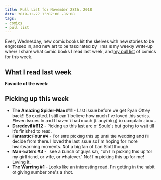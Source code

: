 ```yaml
---
title: Pull List for November 28th, 2018
date: 2018-11-27 13:07:00 -06:00
tags:
- comics
- pull list
---
```


Every Wednesday, new comic books hit the shelves with new stories to be engrossed in, and new art to be fascinated by. This is my weekly write-up where I share what comic books I read last week, and [my pull list](/topics/#pull-list) of comics for this week.

## What I read last week

**Favorite of the week:**

## Picking up this week

- **The Amazing Spider-Man #11** - Last issue before we get Ryan Ottley back!! So excited. I still can't believe how much I've loved this series. Eleven issues in and I haven't had much (if anything) to complain about.
- **Daredevil #612** - Picking up this last arc of Soule's but going to wait till it's finished to read.
- **Fantastic Four #4** - For sure picking this up until the wedding and I'll decide from there. I loved the last issue so I'm hoping for more heartwarming moments. Not a big fan of Dan Slott though.
- **Man-Eaters #3** - I see a bunch of guys say, "oh I'm picking this up for my girlfriend, or wife, or whatever." No! I'm picking this up for me! Loving it.
- **The Warning #1** - Looks like an interesting read. I'm getting in the habit of giving number one's a shot.